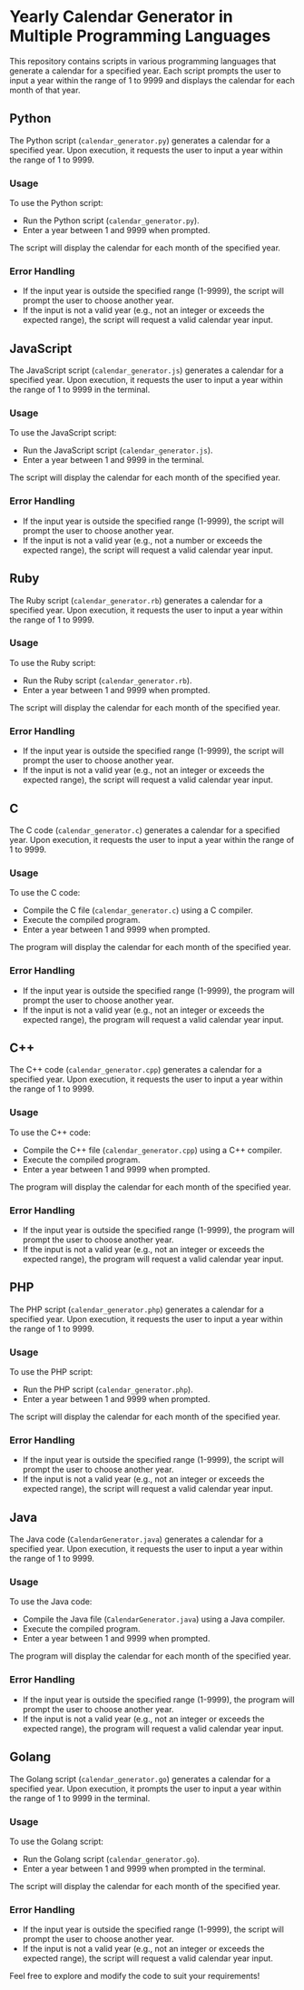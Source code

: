 # Yearly Calendar Generator in Multiple Programming Languages

This repository contains scripts in various programming languages that generate a calendar for a specified year. Each script prompts the user to input a year within the range of 1 to 9999 and displays the calendar for each month of that year.

## Python
The Python script (`calendar_generator.py`) generates a calendar for a specified year. Upon execution, it requests the user to input a year within the range of 1 to 9999.

### Usage
To use the Python script:
- Run the Python script (`calendar_generator.py`).
- Enter a year between 1 and 9999 when prompted.

The script will display the calendar for each month of the specified year.

### Error Handling
- If the input year is outside the specified range (1-9999), the script will prompt the user to choose another year.
- If the input is not a valid year (e.g., not an integer or exceeds the expected range), the script will request a valid calendar year input.

## JavaScript
The JavaScript script (`calendar_generator.js`) generates a calendar for a specified year. Upon execution, it requests the user to input a year within the range of 1 to 9999 in the terminal.

### Usage
To use the JavaScript script:
- Run the JavaScript script (`calendar_generator.js`).
- Enter a year between 1 and 9999 in the terminal.

The script will display the calendar for each month of the specified year.

### Error Handling
- If the input year is outside the specified range (1-9999), the script will prompt the user to choose another year.
- If the input is not a valid year (e.g., not a number or exceeds the expected range), the script will request a valid calendar year input.

## Ruby
The Ruby script (`calendar_generator.rb`) generates a calendar for a specified year. Upon execution, it requests the user to input a year within the range of 1 to 9999.

### Usage
To use the Ruby script:
- Run the Ruby script (`calendar_generator.rb`).
- Enter a year between 1 and 9999 when prompted.

The script will display the calendar for each month of the specified year.

### Error Handling
- If the input year is outside the specified range (1-9999), the script will prompt the user to choose another year.
- If the input is not a valid year (e.g., not an integer or exceeds the expected range), the script will request a valid calendar year input.

## C
The C code (`calendar_generator.c`) generates a calendar for a specified year. Upon execution, it requests the user to input a year within the range of 1 to 9999.

### Usage
To use the C code:
- Compile the C file (`calendar_generator.c`) using a C compiler.
- Execute the compiled program.
- Enter a year between 1 and 9999 when prompted.

The program will display the calendar for each month of the specified year.

### Error Handling
- If the input year is outside the specified range (1-9999), the program will prompt the user to choose another year.
- If the input is not a valid year (e.g., not an integer or exceeds the expected range), the program will request a valid calendar year input.

## C++
The C++ code (`calendar_generator.cpp`) generates a calendar for a specified year. Upon execution, it requests the user to input a year within the range of 1 to 9999.

### Usage
To use the C++ code:
- Compile the C++ file (`calendar_generator.cpp`) using a C++ compiler.
- Execute the compiled program.
- Enter a year between 1 and 9999 when prompted.

The program will display the calendar for each month of the specified year.

### Error Handling
- If the input year is outside the specified range (1-9999), the program will prompt the user to choose another year.
- If the input is not a valid year (e.g., not an integer or exceeds the expected range), the program will request a valid calendar year input.

## PHP
The PHP script (`calendar_generator.php`) generates a calendar for a specified year. Upon execution, it requests the user to input a year within the range of 1 to 9999.

### Usage
To use the PHP script:
- Run the PHP script (`calendar_generator.php`).
- Enter a year between 1 and 9999 when prompted.

The script will display the calendar for each month of the specified year.

### Error Handling
- If the input year is outside the specified range (1-9999), the script will prompt the user to choose another year.
- If the input is not a valid year (e.g., not an integer or exceeds the expected range), the script will request a valid calendar year input.

## Java
The Java code (`CalendarGenerator.java`) generates a calendar for a specified year. Upon execution, it requests the user to input a year within the range of 1 to 9999.

### Usage
To use the Java code:
- Compile the Java file (`CalendarGenerator.java`) using a Java compiler.
- Execute the compiled program.
- Enter a year between 1 and 9999 when prompted.

The program will display the calendar for each month of the specified year.

### Error Handling
- If the input year is outside the specified range (1-9999), the program will prompt the user to choose another year.
- If the input is not a valid year (e.g., not an integer or exceeds the expected range), the program will request a valid calendar year input.

## Golang
The Golang script (`calendar_generator.go`) generates a calendar for a specified year. Upon execution, it prompts the user to input a year within the range of 1 to 9999 in the terminal.

### Usage
To use the Golang script:
- Run the Golang script (`calendar_generator.go`).
- Enter a year between 1 and 9999 when prompted in the terminal.

The script will display the calendar for each month of the specified year.

### Error Handling
- If the input year is outside the specified range (1-9999), the script will prompt the user to choose another year.
- If the input is not a valid year (e.g., not an integer or exceeds the expected range), the script will request a valid calendar year input.

Feel free to explore and modify the code to suit your requirements!
